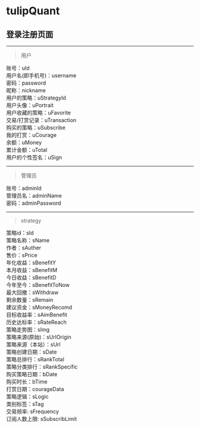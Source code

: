 # tulipQuant

## 登录注册页面
---
>用户

账号：uId <br>
用户名(即手机号)：username <br>
密码：password <br>
昵称：nickname <br>
用户的策略：uStrategyId <br>
用户头像：uPortrait <br>
用户收藏的策略：uFavorite <br>
交易/打赏记录：uTransaction <br>
购买的策略：uSubscribe <br>
我的打赏：uCourage <br>
余额：uMoney <br>
累计金额：uTotal <br>
用户的个性签名：uSign<br>

---
>管理员

账号：adminId <br>
管理员名：adminName <br>
密码：adminPassword <br>

---
>strategy

策略id：sId <br>
策略名称：sName <br>
作者：sAuther <br>
售价：sPrice  <br>
年化收益：sBenefitY <br>
本月收益：sBenefitM <br>
今日收益：sBenefitD <br>
今年至今：sBenefitToNow <br>
最大回撤：sWithdraw <br>
剩余数量：sRemain <br>
建议资金：sMoneyRecomd <br>
目标收益率：sAimBenefit <br>
历史达标率：sRateReach <br>
策略走势图：sImg <br>
策略来源(原始)：sUrlOrigin <br>
策略来源（本站）：sUrl <br>
策略创建日期：sDate <br>
策略总排行：sRankTotal <br>
策略分类排行：sRankSpecific <br>
购买策略日期：bDate <br>
购买时长：bTime <br>
打赏日期：courageData <br>
策略逻辑：sLogic <br>
类别标签：sTag <br>
交易频率: sFrequency <br>
订阅人数上限: sSubscribLimit <br>
